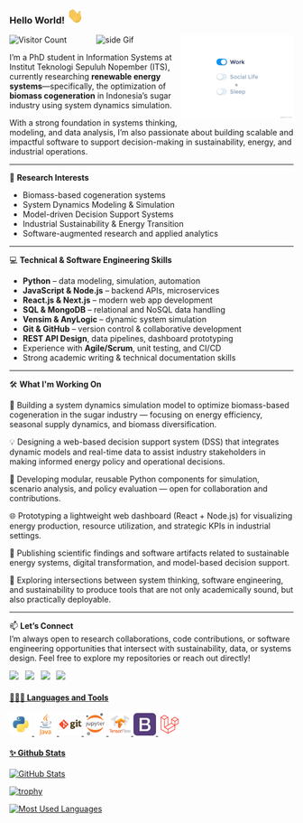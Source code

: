  ### Hello World!  <img src="https://raw.githubusercontent.com/AriefSandi/AriefSandi/main/assets/Hi.gif" width="29px">
  
  ![Visitor Count](https://profile-counter.glitch.me/AriefSandi/count.svg)
<img src="https://raw.githubusercontent.com/AriefSandi/AriefSandi/main/assets/life_balance.gif" alt="side Image" align="right" width="200" height="auto" />
<a href="https://ko-fi.com/ariefsandi88"> <img src="https://media3.giphy.com/media/ZEB6yFbLnhyQf7g3hn/giphy.gif" alt="side Gif" align="right" width="150" height="auto"/> </a>

  I’m a PhD student in Information Systems at Institut Teknologi Sepuluh Nopember (ITS), currently researching **renewable energy systems**—specifically, the optimization of **biomass cogeneration** in Indonesia’s sugar industry using system dynamics simulation.
  
  With a strong foundation in systems thinking, modeling, and data analysis, I’m also passionate about building scalable and impactful software to support decision-making in sustainability, energy, and industrial operations.

---

🔬 **Research Interests**  
- Biomass-based cogeneration systems  
- System Dynamics Modeling & Simulation  
- Model-driven Decision Support Systems  
- Industrial Sustainability & Energy Transition  
- Software-augmented research and applied analytics

---

💻 **Technical & Software Engineering Skills**  
- **Python** – data modeling, simulation, automation  
- **JavaScript & Node.js** – backend APIs, microservices  
- **React.js & Next.js** – modern web app development  
- **SQL & MongoDB** – relational and NoSQL data handling  
- **Vensim & AnyLogic** – dynamic system simulation  
- **Git & GitHub** – version control & collaborative development  
- **REST API Design**, data pipelines, dashboard prototyping  
- Experience with **Agile/Scrum**, unit testing, and CI/CD  
- Strong academic writing & technical documentation skills

---

🛠️ **What I'm Working On**

🚀 Building a system dynamics simulation model to optimize biomass-based cogeneration in the sugar industry — focusing on energy efficiency, seasonal supply dynamics, and biomass diversification.

💡 Designing a web-based decision support system (DSS) that integrates dynamic models and real-time data to assist industry stakeholders in making informed energy policy and operational decisions.

🧪 Developing modular, reusable Python components for simulation, scenario analysis, and policy evaluation — open for collaboration and contributions.

🌐 Prototyping a lightweight web dashboard (React + Node.js) for visualizing energy production, resource utilization, and strategic KPIs in industrial settings.

📄 Publishing scientific findings and software artifacts related to sustainable energy systems, digital transformation, and model-based decision support.

🧩 Exploring intersections between system thinking, software engineering, and sustainability to produce tools that are not only academically sound, but also practically deployable.

---

📫 **Let’s Connect**  
I’m always open to research collaborations, code contributions, or software engineering opportunities that intersect with sustainability, data, or systems design. Feel free to explore my repositories or reach out directly!

  
  [<img src="https://img.icons8.com/color/48/000000/twitter.png" width="3.5%"/>](https://twitter.com/itsmesan_)  &nbsp; [<img src="https://img.icons8.com/color/48/000000/linkedin.png" width="3.5%"/>](https://www.linkedin.com/in/ariefsandi10/)  &nbsp;  [<img src="https://img.icons8.com/fluent/48/000000/instagram-new.png" width="3.5%"/>](https://www.instagram.com/ariefsandi88/)  &nbsp; <a href="mailto:ariefsandi10@gmail.com"> <img src="https://img.icons8.com/fluent/48/000000/gmail.png" width="3.5%"/>
  
  #### 👨🏻‍💻 Languages and Tools <br />
  
  <code><img height="40" src="https://raw.githubusercontent.com/github/explore/80688e429a7d4ef2fca1e82350fe8e3517d3494d/topics/python/python.png"></code>
  <code><img height="40" src="https://raw.githubusercontent.com/github/explore/80688e429a7d4ef2fca1e82350fe8e3517d3494d/topics/java/java.png"></code>
  <code><img height="40" src="https://raw.githubusercontent.com/github/explore/80688e429a7d4ef2fca1e82350fe8e3517d3494d/topics/git/git.png"></code>
  <code><img height="40" src="https://raw.githubusercontent.com/github/explore/80688e429a7d4ef2fca1e82350fe8e3517d3494d/topics/jupyter-notebook/jupyter-notebook.png"></code>
  </code>
  <code><img height="40" src="https://raw.githubusercontent.com/github/explore/80688e429a7d4ef2fca1e82350fe8e3517d3494d/topics/tensorflow/tensorflow.png"></code>
  <code><img height="40" src="https://raw.githubusercontent.com/github/explore/80688e429a7d4ef2fca1e82350fe8e3517d3494d/topics/bootstrap/bootstrap.png"></code>
  <code><img height="40" src="https://raw.githubusercontent.com/github/explore/80688e429a7d4ef2fca1e82350fe8e3517d3494d/topics/laravel/laravel.png"></code>
  
  
  #### ✨ Github Stats <br />

  ![GitHub Stats](https://github-readme-stats.vercel.app/api?username=ariefsandi&show_icons=true&theme=radical&count_private=true&include_all_commits=true&hide=issues)

  [![trophy](https://github-profile-trophy.vercel.app/?username=ariefsandi&theme=onedark)](https://github.com/ryo-ma/github-profile-trophy)

  [![Most Used Languages](https://github-readme-stats.vercel.app/api/top-langs/?username=AriefSandi&show_icons=true&theme=radical&hide=html,css)](https://github-readme-stats.vercel.app/api/top-langs/?username=AriefSandi&show_icons=true&theme=radical&hide=html,css)
  
